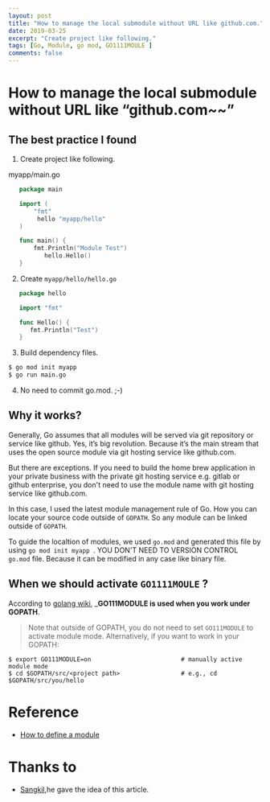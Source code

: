 ```yaml
---
layout: post
title: "How to manage the local submodule without URL like github.com."
date: 2019-03-25
excerpt: "Create project like following."
tags: [Go, Module, go mod, GO1111MOULE ]
comments: false
---
```


How to manage the local submodule without URL like “github.com~~” 
=========

The best practice I found
------

1. Create project like following.

myapp/main.go
``` go
   package main

   import (
       "fmt"
        hello "myapp/hello"
   )

   func main() {
       fmt.Println("Module Test")
          hello.Hello()
   }
```

2. Create ```myapp/hello/hello.go```

``` go
   package hello

   import "fmt"

   func Hello() {
      fmt.Println("Test")
   }
```

3. Build dependency files. 

``` bash
$ go mod init myapp
$ go run main.go
```

4. No need to commit go.mod. ;-)


Why it works?
------

Generally, Go assumes that all modules will be served via git repository or service like github. Yes, it’s big revolution. Because it’s the main stream that uses the open source module via git hosting service like github.com.

But there are exceptions. If you need to build the home brew application in your private business with the private git hosting service e.g. gitlab or github enterprise, you don't need to use the module name with git hosting service like github.com.

In this case, I used the latest module management rule of Go. How you can locate your source code outside of ```GOPATH```. So any module can be linked outside of ```GOPATH```.

To guide the localtion of modules, we used ```go.mod``` and generated this file by using ```go mod init myapp ```. 
YOU DON'T NEED TO VERSION CONTROL ```go.mod``` file. Because it can be modified in any case like binary file.


When we should activate `GO1111MOULE` ?
------

According to  [golang wiki](https://github.com/golang/go/wiki/Modules), ___GO111MODULE is used when you work under GOPATH__.  

> Note that outside of GOPATH, you do not need to set `GO111MODULE` to activate module mode. Alternatively, if you want to work in your GOPATH:

```
$ export GO111MODULE=on                         # manually active module mode
$ cd $GOPATH/src/<project path>                 # e.g., cd $GOPATH/src/you/hello
```

# Reference

- [How to define a module](https://github.com/golang/go/wiki/Modules#how-to-use-modules)

# Thanks to
* [Sangkil](https://www.linkedin.com/in/상길-박-b6ab145a/),he gave the idea of this article. 